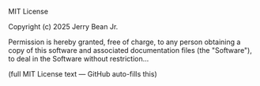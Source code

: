 MIT License

Copyright (c) 2025 Jerry Bean Jr.

Permission is hereby granted, free of charge, to any person obtaining a copy of this software and associated documentation files (the "Software"), to deal in the Software without restriction...

(full MIT License text — GitHub auto-fills this)
